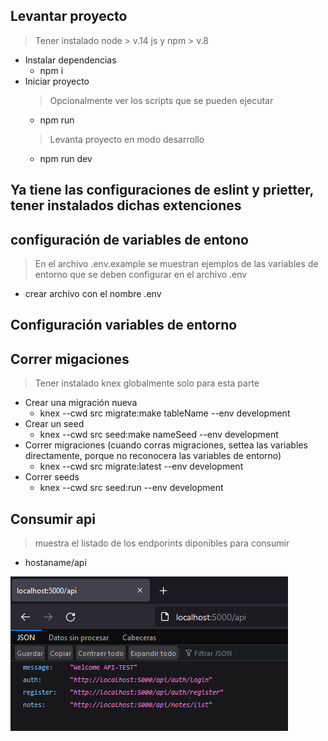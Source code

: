 ## Levantar proyecto 
> Tener instalado node > v.14 js y npm > v.8
* Instalar dependencias 
     * npm i
* Iniciar proyecto 
    > Opcionalmente  ver los scripts que se pueden ejecutar
    * npm run
    > Levanta proyecto en modo desarrollo
    * npm run dev 

## Ya tiene las configuraciones de eslint y prietter, tener instalados dichas extenciones

## configuración de variables de entono
 > En el archivo .env.example se muestran ejemplos de las variables de entorno que se deben  configurar en el archivo .env
  * crear archivo con el nombre .env

## Configuración variables de entorno

## Correr migaciones
> Tener instalado knex globalmente solo para esta parte

* Crear una migración nueva
   * knex --cwd src migrate:make tableName --env development
* Crear un seed
   * knex --cwd src seed:make nameSeed --env development
* Correr migraciones (cuando corras migraciones, settea las variables directamente, porque no reconocera las variables de entorno)
   * knex --cwd src migrate:latest --env development
* Correr seeds
   * knex --cwd src seed:run --env development

## Consumir api
 > muestra el listado de los endporints diponibles para consumir
   * hostaname/api
   <img src="./src/assets/endpoints-api.png" alt="My api"/>
